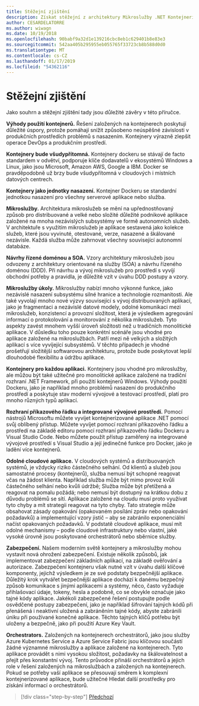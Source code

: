 ```yaml
---
title: Stěžejní zjištění
description: Získat stěžejní z architektury Mikroslužby .NET Kontejnerizovaných aplikací .NET/elektronická kniha průvodce, aby rychlý přehled vysoké úrovně problémy zahrnuty při použití architektury mikroslužeb, jako je výhody a nevýhody, vzorů DDD pro návrh a vývoj, jakož i odolnost proti chybám, zabezpečení a použití orchestrátorů.
author: CESARDELATORRE
ms.author: wiwagn
ms.date: 10/19/2018
ms.openlocfilehash: 90babf9a32d1e139216cbc8eb1c629401b8e83e3
ms.sourcegitcommit: 542aa405b295955eb055765f33723cb8b588d0d0
ms.translationtype: MT
ms.contentlocale: cs-CZ
ms.lasthandoff: 01/17/2019
ms.locfileid: "54362116"
---
```

# <a name="key-takeaways"></a>Stěžejní zjištění

Jako souhrn a stěžejní zjištění tady jsou důležité závěry v této příručce.

**Výhody použití kontejnerů.** Řešení založených na kontejnerech poskytují důležité úspory, protože pomáhají snížit způsobeno neúspěšné závislosti v produkčních prostředích problémů s nasazením. Kontejnery výrazně zlepšit operace DevOps a produkčním prostředí.

**Kontejnery bude všudypřítomná.** Kontejnery dockeru se stávají de facto standardem v odvětví, podporuje klíče dodavatelů v ekosystémů Windows a Linux, jako jsou Microsoft, Amazon AWS, Google a IBM. Docker se pravděpodobně už brzy bude všudypřítomná v cloudových i místních datových centrech.

**Kontejnery jako jednotky nasazení.** Kontejner Dockeru se standardní jednotkou nasazení pro všechny serverové aplikace nebo služba.

**Mikroslužby.** Architektura mikroslužeb se mění na upřednostňovaný způsob pro distribuované a velké nebo složité důležité podnikové aplikace založené na mnoha nezávislých subsystémy ve formě autonomních služeb. V architektuře s využitím mikroslužeb je aplikace sestavená jako kolekce služeb, které jsou vyvinuté, otestované, verze, nasazené a škálované nezávisle. Každá služba může zahrnovat všechny související autonomní databáze.

**Návrhy řízené doménou a SOA.** Vzory architektury mikroslužeb jsou odvozeny z architektury orientované na služby (SOA) a návrhu řízeného doménou (DDD). Při návrhu a vývoj mikroslužeb pro prostředí s vyvíjí obchodní potřeby a pravidla, je důležité vzít v úvahu DDD postupy a vzory.

**Mikroslužby úkoly.** Mikroslužby nabízí mnoho výkonné funkce, jako nezávislé nasazení subsystému silné hranice a technologie rozmanitosti. Ale také vyvolají mnoho nové výzvy související s vývoj distribuovaných aplikací, jako je fragmentaci a nezávislé datové modely, odolné komunikaci mezi mikroslužeb, konzistencí a provozní složitost, která je výsledkem agregování informací o protokolování a monitorování z několika mikroslužeb. Tyto aspekty zavést mnohem vyšší úroveň složitosti než u tradičních monolitické aplikace. V důsledku toho pouze konkrétní scénáře jsou vhodné pro aplikace založené na mikroslužbách. Patří mezi ně velkých a složitých aplikací s více vyvíjející subsystémů. V těchto případech je vhodné prošetřují složitější softwarovou architekturu, protože bude poskytovat lepší dlouhodobé flexibilitu a údržbu aplikace.

**Kontejnery pro každou aplikaci.** Kontejnery jsou vhodné pro mikroslužby, ale můžou být také užitečné pro monolitické aplikace založené na tradiční rozhraní .NET Framework, při použití kontejnerů Windows. Výhody použití Dockeru, jako je například mnoho problémů nasazení do produkčního prostředí a poskytuje stav moderní vývojové a testovací prostředí, platí pro mnoho různých typů aplikací.

**Rozhraní příkazového řádku a integrované vývojové prostředí.** Pomocí nástrojů Microsoftu můžete vyvíjet kontejnerizované aplikace .NET pomocí svůj oblíbený přístup. Můžete vyvíjet pomocí rozhraní příkazového řádku a prostředí na základě editoru pomocí rozhraní příkazového řádku Dockeru a Visual Studio Code. Nebo můžete použít přístup zaměřený na integrované vývojové prostředí s Visual Studio a její jedinečné funkce pro Docker, jako je ladění více kontejnerů.

**Odolné cloudové aplikace.** V cloudových systémů a distribuovaných systémů, je vždycky riziko částečného selhání. Od klientů a služeb jsou samostatné procesy (kontejnerů), služba nemusí být schopné reagovat včas na žádost klienta. Například služba může být mimo provoz kvůli částečného selhání nebo kvůli údržbě; Služba může být přetížená a reagovat na pomalu požádá; nebo nemusí být dostupný na krátkou dobu z důvodu problémů se sítí. Aplikace založené na cloudu musí proto využívat tyto chyby a mít strategii reagovat na tyto chyby. Tato strategie může obsahovat zásady opakování (opakovaném posílání zpráv nebo opakování požadavků) a implementující vzory jistič – aby se zabránilo exponenciální načíst opakovaných požadavků. V podstatě cloudové aplikace, musí mít odolné mechanismy – podle cloudové infrastruktury nebo vlastní, jaké vysoké úrovně jsou poskytované orchestrátorů nebo sběrnice služby.

**Zabezpečení.** Našem moderním světě kontejnery a mikroslužby mohou vystavit nová ohrožení zabezpečení. Existuje několik způsobů, jak implementovat zabezpečení základních aplikací, na základě ověřování a autorizace. Zabezpečení kontejneru však nutné vzít v úvahu další klíčové komponenty, jejichž výsledkem je ze své podstaty bezpečnější aplikace. Důležitý krok vytvářet bezpečnější aplikace dochází k danému bezpečný způsob komunikace s jinými aplikacemi a systémy, něco, často vyžaduje přihlašovací údaje, tokeny, hesla a podobně, co se obvykle označuje jako tajné kódy aplikace. Jakékoli zabezpečené řešení postupujte podle osvědčené postupy zabezpečení, jako je například šifrování tajných kódů při přenášená i neaktivní uložená a zabráněním tajné kódy, abyste zabránili úniku při používané konečné aplikace. Těchto tajných klíčů potřebu být uloženy a bezpečně, jako při použití Azure Key Vault.

**Orchestrators.** Založených na kontejnerech orchestrátorů, jako jsou služby Azure Kubernetes Service a Azure Service Fabric jsou klíčovou součástí žádné významné mikroslužby a aplikace založené na kontejnerech. Tyto aplikace provádět s nimi vysokou složitost, požadavky na škálovatelnost a přejít přes konstantní vývoj. Tento průvodce přináší orchestrátorů a jejich role v řešení založených na mikroslužbách a založených na kontejnerech. Pokud se potřeby vaší aplikace se přesouvají směrem k komplexní kontejnerizované aplikace, bude užitečné Hledat další prostředky pro získání informací o orchestrátorů.

>[!div class="step-by-step"]
>[Předchozí](secure-net-microservices-web-applications/azure-key-vault-protects-secrets.md)